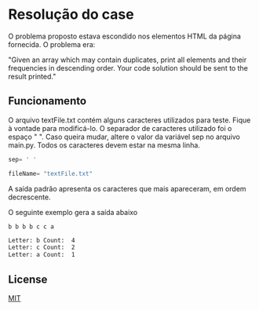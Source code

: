 # Resolução do case

O problema proposto estava escondido nos elementos HTML da página fornecida. O problema era:

"Given an array which may contain duplicates, print all elements and their frequencies in descending order. Your code solution should be sent to the result printed."


## Funcionamento

O arquivo textFile.txt contém alguns caracteres utilizados para teste. Fique à vontade para modificá-lo. O separador de caracteres utilizado foi o espaço " ". Caso queira mudar, altere o valor da variável sep no arquivo main.py. Todos os caracteres devem estar na mesma linha.



```python
sep= ' '

fileName= "textFile.txt"
```


A saída padrão apresenta os caracteres que mais apareceram, em ordem decrescente.

O seguinte exemplo gera a saída abaixo

```
b b b b c c a
```

``` bash
Letter: b Count:  4
Letter: c Count:  2
Letter: a Count:  1
```

## License
[MIT](https://choosealicense.com/licenses/mit/)
